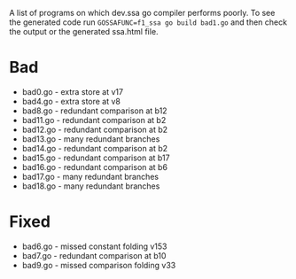 A list of programs on which dev.ssa go compiler performs poorly.
To see the generated code run `GOSSAFUNC=f1_ssa go build bad1.go`
and then check the output or the generated ssa.html file.

# Bad
* bad0.go - extra store at v17
* bad4.go - extra store at v8
* bad8.go - redundant comparison at b12
* bad11.go - redundant comparison at b2
* bad12.go - redundant comparison at b2
* bad13.go - many redundant branches
* bad14.go - redundant comparison at b2
* bad15.go - redundant comparison at b17
* bad16.go - redundant comparison at b6
* bad17.go - many redundant branches
* bad18.go - many redundant branches

# Fixed
* bad6.go - missed constant folding v153
* bad7.go - redundant comparison at b10
* bad9.go - missed comparison folding v33
